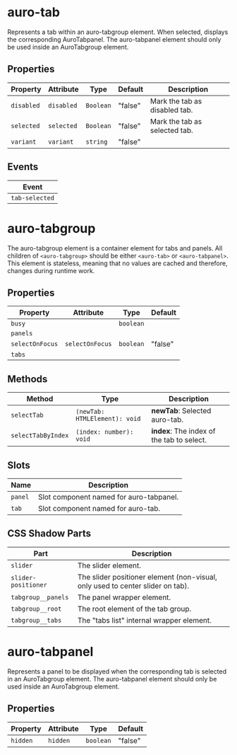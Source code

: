 # auro-tab

Represents a tab within an auro-tabgroup element. When selected, displays the corresponding AuroTabpanel.
The auro-tabpanel element should only be used inside an AuroTabgroup element.

## Properties

| Property   | Attribute  | Type      | Default | Description                   |
|------------|------------|-----------|---------|-------------------------------|
| `disabled` | `disabled` | `Boolean` | "false" | Mark the tab as disabled tab. |
| `selected` | `selected` | `Boolean` | "false" | Mark the tab as selected tab. |
| `variant`  | `variant`  | `string`  | "false" |                               |

## Events

| Event          |
|----------------|
| `tab-selected` |


# auro-tabgroup

The auro-tabgroup element is a container element for tabs and panels.
All children of `<auro-tabgroup>` should be either `<auro-tab>` or
`<auro-tabpanel>`. This element is stateless, meaning that no values are
cached and therefore, changes during runtime work.

## Properties

| Property        | Attribute       | Type      | Default |
|-----------------|-----------------|-----------|---------|
| `busy`          |                 | `boolean` |         |
| `panels`        |                 |           |         |
| `selectOnFocus` | `selectOnFocus` | `boolean` | "false" |
| `tabs`          |                 |           |         |

## Methods

| Method             | Type                          | Description                                |
|--------------------|-------------------------------|--------------------------------------------|
| `selectTab`        | `(newTab: HTMLElement): void` | **newTab**: Selected auro-tab.             |
| `selectTabByIndex` | `(index: number): void`       | **index**: The index of the tab to select. |

## Slots

| Name    | Description                             |
|---------|-----------------------------------------|
| `panel` | Slot component named for auro-tabpanel. |
| `tab`   | Slot component named for auro-tab.      |

## CSS Shadow Parts

| Part                | Description                                      |
|---------------------|--------------------------------------------------|
| `slider`            | The slider element.                              |
| `slider-positioner` | The slider positioner element (non-visual, only used to center slider on tab). |
| `tabgroup__panels`  | The panel wrapper element.                       |
| `tabgroup__root`    | The root element of the tab group.               |
| `tabgroup__tabs`    | The "tabs list" internal wrapper element.        |


# auro-tabpanel

Represents a panel to be displayed when the corresponding tab is selected in an AuroTabgroup element.
The auro-tabpanel element should only be used inside an AuroTabgroup element.

## Properties

| Property | Attribute | Type      | Default |
|----------|-----------|-----------|---------|
| `hidden` | `hidden`  | `boolean` | "false" |

